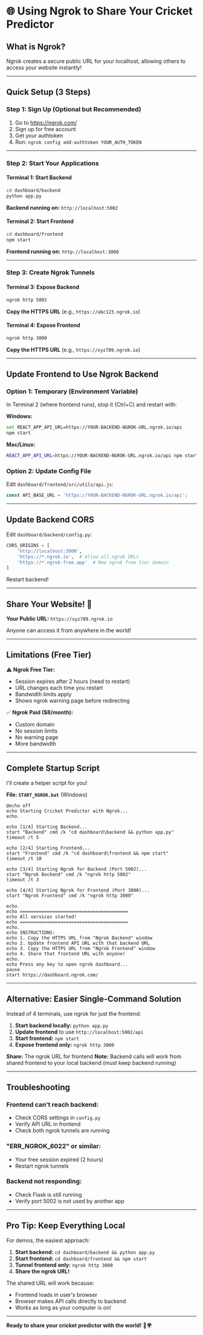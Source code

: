 # 🌐 Using Ngrok to Share Your Cricket Predictor

## **What is Ngrok?**
Ngrok creates a secure public URL for your localhost, allowing others to access your website instantly!

---

## **Quick Setup (3 Steps)**

### **Step 1: Sign Up (Optional but Recommended)**
1. Go to https://ngrok.com/
2. Sign up for free account
3. Get your authtoken
4. Run: `ngrok config add-authtoken YOUR_AUTH_TOKEN`

---

### **Step 2: Start Your Applications**

#### **Terminal 1: Start Backend**
```bash
cd dashboard/backend
python app.py
```
**Backend running on:** `http://localhost:5002`

#### **Terminal 2: Start Frontend**
```bash
cd dashboard/frontend
npm start
```
**Frontend running on:** `http://localhost:3000`

---

### **Step 3: Create Ngrok Tunnels**

#### **Terminal 3: Expose Backend**
```bash
ngrok http 5002
```

**Copy the HTTPS URL** (e.g., `https://abc123.ngrok.io`)

#### **Terminal 4: Expose Frontend**
```bash
ngrok http 3000
```

**Copy the HTTPS URL** (e.g., `https://xyz789.ngrok.io`)

---

## **Update Frontend to Use Ngrok Backend**

### **Option 1: Temporary (Environment Variable)**
In Terminal 2 (where frontend runs), stop it (Ctrl+C) and restart with:

**Windows:**
```bash
set REACT_APP_API_URL=https://YOUR-BACKEND-NGROK-URL.ngrok.io/api
npm start
```

**Mac/Linux:**
```bash
REACT_APP_API_URL=https://YOUR-BACKEND-NGROK-URL.ngrok.io/api npm start
```

### **Option 2: Update Config File**

Edit `dashboard/frontend/src/utils/api.js`:
```javascript
const API_BASE_URL = 'https://YOUR-BACKEND-NGROK-URL.ngrok.io/api';
```

---

## **Update Backend CORS**

Edit `dashboard/backend/config.py`:
```python
CORS_ORIGINS = [
    'http://localhost:3000',
    'https://*.ngrok.io',  # Allow all ngrok URLs
    'https://*.ngrok-free.app'  # New ngrok free tier domain
]
```

Restart backend!

---

## **Share Your Website! 🎉**

**Your Public URL:** `https://xyz789.ngrok.io`

Anyone can access it from anywhere in the world!

---

## **Limitations (Free Tier)**

⚠️ **Ngrok Free Tier:**
- Session expires after 2 hours (need to restart)
- URL changes each time you restart
- Bandwidth limits apply
- Shows ngrok warning page before redirecting

✅ **Ngrok Paid ($8/month):**
- Custom domain
- No session limits
- No warning page
- More bandwidth

---

## **Complete Startup Script**

I'll create a helper script for you!

**File: `START_NGROK.bat`** (Windows)
```batch
@echo off
echo Starting Cricket Predictor with Ngrok...
echo.

echo [1/4] Starting Backend...
start "Backend" cmd /k "cd dashboard\backend && python app.py"
timeout /t 5

echo [2/4] Starting Frontend...
start "Frontend" cmd /k "cd dashboard\frontend && npm start"
timeout /t 10

echo [3/4] Starting Ngrok for Backend (Port 5002)...
start "Ngrok Backend" cmd /k "ngrok http 5002"
timeout /t 3

echo [4/4] Starting Ngrok for Frontend (Port 3000)...
start "Ngrok Frontend" cmd /k "ngrok http 3000"

echo.
echo ========================================
echo All services started!
echo ========================================
echo.
echo INSTRUCTIONS:
echo 1. Copy the HTTPS URL from "Ngrok Backend" window
echo 2. Update frontend API URL with that backend URL
echo 3. Copy the HTTPS URL from "Ngrok Frontend" window
echo 4. Share that frontend URL with anyone!
echo.
echo Press any key to open ngrok dashboard...
pause
start https://dashboard.ngrok.com/
```

---

## **Alternative: Easier Single-Command Solution**

Instead of 4 terminals, use ngrok for just the frontend:

1. **Start backend locally:** `python app.py`
2. **Update frontend** to use `http://localhost:5002/api`
3. **Start frontend:** `npm start`
4. **Expose frontend only:** `ngrok http 3000`

**Share:** The ngrok URL for frontend
**Note:** Backend calls will work from shared frontend to your local backend (must keep backend running)

---

## **Troubleshooting**

### **Frontend can't reach backend:**
- Check CORS settings in `config.py`
- Verify API URL in frontend
- Check both ngrok tunnels are running

### **"ERR_NGROK_6022" or similar:**
- Your free session expired (2 hours)
- Restart ngrok tunnels

### **Backend not responding:**
- Check Flask is still running
- Verify port 5002 is not used by another app

---

## **Pro Tip: Keep Everything Local**

For demos, the easiest approach:

1. **Start backend:** `cd dashboard/backend && python app.py`
2. **Start frontend:** `cd dashboard/frontend && npm start`  
3. **Tunnel frontend only:** `ngrok http 3000`
4. **Share the ngrok URL!**

The shared URL will work because:
- Frontend loads in user's browser
- Browser makes API calls directly to backend
- Works as long as your computer is on!

---

**Ready to share your cricket predictor with the world!** 🏏🌍

